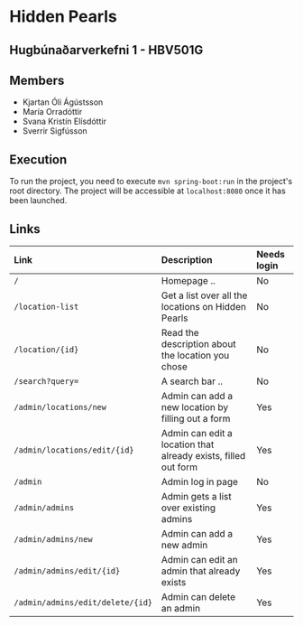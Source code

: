 # Hidden Pearls
## Hugbúnaðarverkefni 1 - HBV501G

## Members

- Kjartan Óli Ágústsson
- María Orradóttir
- Svana Kristín Elísdóttir
- Sverrir Sigfússon

## Execution

To run the project, you need to execute `mvn spring-boot:run` in the project's root directory. The project will be accessible at `localhost:8080` once it has been launched.

## Links

| Link                            | Description                                                      | Needs login|
| :------------------------------ | :--------------------------------------------------------------- | :--------- |
| `/`                             | Homepage ..                                                      | No         |
| `/location-list`                | Get a list over all the locations on Hidden Pearls               | No         |
| `/location/{id}`                | Read the description about the location you chose                | No         |
| `/search?query=`                | A search bar ..                                                  | No         |
| `/admin/locations/new`          | Admin can add a new location by filling out a form               | Yes        |
| `/admin/locations/edit/{id}`    | Admin can edit a location that already exists, filled out form   | Yes        |
| `/admin`                        | Admin log in page                                                | No         |
| `/admin/admins`                 | Admin gets a list over existing admins                           | Yes        |
| `/admin/admins/new`             | Admin can add a new admin                                        | Yes        |
| `/admin/admins/edit/{id}`       | Admin can edit an admin that already exists                      | Yes        |
| `/admin/admins/edit/delete/{id}`| Admin can delete an admin                                        | Yes        |
